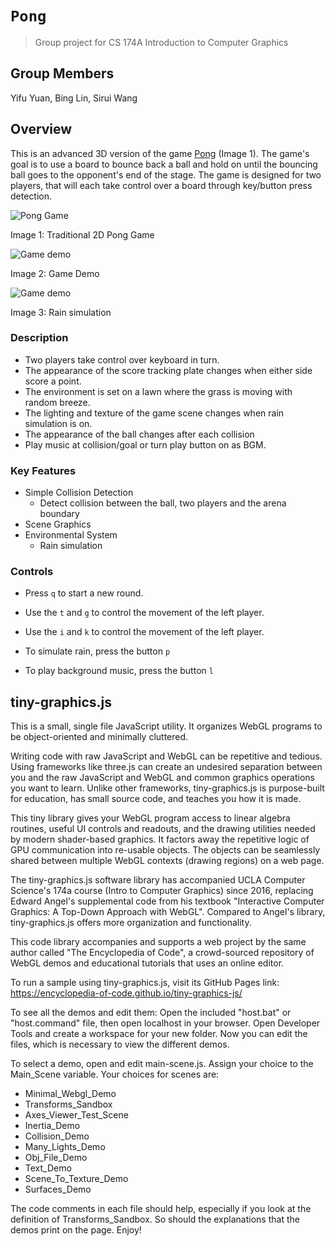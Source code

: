 # `Pong` 
> Group project for CS 174A Introduction to Computer Graphics
>
## Group Members
Yifu Yuan, Bing Lin, Sirui Wang

## Overview
This is an advanced 3D version of the game [Pong](https://en.wikipedia.org/wiki/Pong) (Image 1). The game's goal is to use a board to bounce back a ball and hold on until the bouncing ball goes to the opponent's end of the stage. The game is designed for two players, that will each take control over a board through key/button press detection.

![Pong Game](https://i.pinimg.com/originals/f1/22/c3/f122c306a0ce2fec19b5c37e4d459e9f.gif)

Image 1: Traditional 2D Pong Game


![Game demo](https://github.com/ninablin/Pong/blob/master/assets/demo.gif)

Image 2: Game Demo


![Game demo](https://github.com/ninablin/Pong/blob/master/assets/rain-demo.gif)

Image 3: Rain simulation


### Description
- Two players take control over keyboard in turn.
- The appearance of the score tracking plate changes when either side score a point.
- The environment is set on a lawn where the grass is moving with random breeze.
- The lighting and texture of the game scene changes when rain simulation is on.
- The appearance of the ball changes after each collision
- Play music at collision/goal or turn play button on as BGM.

### Key Features
- Simple Collision Detection
    - Detect collision between the ball, two players and the arena boundary
- Scene Graphics
- Environmental System 
    - Rain simulation

### Controls
- Press `q` to start a new round. 

- Use the `t` and `g` to control the movement of the left player.

- Use the `i` and `k` to control the movement of the left player.

- To simulate rain, press the button `p`

- To play background music, press the button `l`




## tiny-graphics.js
This is a small, single file JavaScript utility.  It organizes WebGL programs to be object-oriented and minimally cluttered.  

Writing code with raw JavaScript and WebGL can be repetitive and tedious.  Using frameworks like three.js can create an undesired separation between you and the raw JavaScript and WebGL and common graphics operations you want to learn.  Unlike other frameworks, tiny-graphics.js is purpose-built for education, has small source code, and teaches you how it is made.

This tiny library gives your WebGL program access to linear algebra routines, useful UI controls and readouts, and the drawing utilities needed by modern shader-based graphics.  It factors away the repetitive logic of GPU communication into re-usable objects.  The objects can be seamlessly shared between multiple WebGL contexts (drawing regions) on a web page.

The tiny-graphics.js software library has accompanied UCLA Computer Science's 174a course (Intro to Computer Graphics) since 2016, replacing Edward Angel's supplemental code from his textbook "Interactive Computer Graphics: A Top-Down Approach with WebGL".  Compared to Angel's library, tiny-graphics.js offers more organization and functionality.

This code library accompanies and supports a web project by the same author called "The Encyclopedia of Code", a crowd-sourced repository of WebGL demos and educational tutorials that uses an online editor.

To run a sample using tiny-graphics.js, visit its GitHub Pages link: https://encyclopedia-of-code.github.io/tiny-graphics-js/

To see all the demos and edit them:  Open the included "host.bat" or "host.command" file, then open localhost in your browser.  Open Developer Tools and create a workspace for your new folder.  Now you can edit the files, which is necessary to view the different demos.

To select a demo, open and edit main-scene.js.  Assign your choice to the Main_Scene variable.  Your choices for scenes are:

* Minimal_Webgl_Demo
* Transforms_Sandbox
* Axes_Viewer_Test_Scene
* Inertia_Demo
* Collision_Demo
* Many_Lights_Demo
* Obj_File_Demo
* Text_Demo
* Scene_To_Texture_Demo
* Surfaces_Demo

The code comments in each file should help, especially if you look at the definition of Transforms_Sandbox.  So should the explanations that the demos print on the page.  Enjoy!
